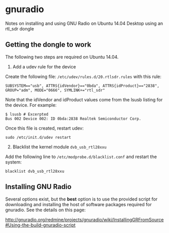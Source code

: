 # gnuradio
Notes on installing and using GNU Radio on Ubuntu 14.04 Desktop using an rtl_sdr dongle

## Getting the dongle to work
The following two steps are required on Ubuntu 14.04.

1) Add a udev rule for the device

Create the following file: ```/etc/udev/rules.d/20.rtlsdr.rules``` with this rule:
```
SUBSYSTEM=="usb", ATTRS{idVendor}=="0bda", ATTRS{idProduct}=="2838", GROUP="adm", MODE="0666", SYMLINK+="rtl_sdr"
```
Note that the idVendor and idProduct values come from the lsusb listing for the device. For example:
```
$ lsusb # Excerpted
Bus 002 Device 002: ID 0bda:2838 Realtek Semiconductor Corp.
```
Once this file is created, restart udev:
```
sudo /etc/init.d/udev restart
```
2) Blacklist the kernel module ```dvb_usb_rtl28xxu``` 

Add the following line to ```/etc/modprobe.d/blacklist.conf``` and restart the system:
```
blacklist dvb_usb_rtl28xxu
``` 

## Installing GNU Radio
Several options exist, but the **best** option is to use the provided script for downloading and installing the host of software packages required for gnuradio. See the details on this page:

http://gnuradio.org/redmine/projects/gnuradio/wiki/InstallingGRFromSource#Using-the-build-gnuradio-script

